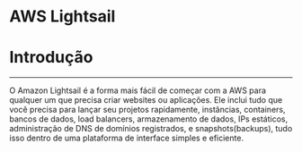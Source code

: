 # AWS Lightsail

# Introdução

---

O Amazon Lightsail é a forma mais fácil de começar com a AWS para qualquer um que precisa criar websites ou aplicações. Ele inclui tudo que você precisa para lançar seu projetos rapidamente, instâncias, containers, bancos de dados, load balancers, armazenamento de dados, IPs estáticos, administração de DNS de domínios registrados, e snapshots(backups), tudo isso dentro de uma plataforma de interface simples e eficiente.